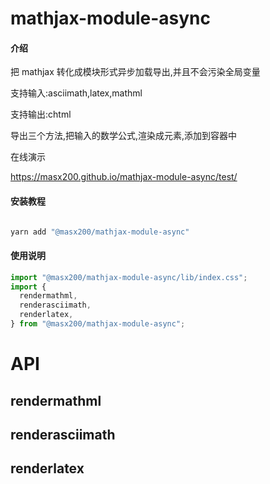 # mathjax-module-async

#### 介绍

把 mathjax 转化成模块形式异步加载导出,并且不会污染全局变量

支持输入:asciimath,latex,mathml

支持输出:chtml

导出三个方法,把输入的数学公式,渲染成元素,添加到容器中

在线演示

https://masx200.github.io/mathjax-module-async/test/

#### 安装教程

```powershell

yarn add "@masx200/mathjax-module-async"
```

#### 使用说明

```js
import "@masx200/mathjax-module-async/lib/index.css";
import {
  rendermathml,
  renderasciimath,
  renderlatex,
} from "@masx200/mathjax-module-async";
```

# API

## rendermathml

## renderasciimath

## renderlatex
